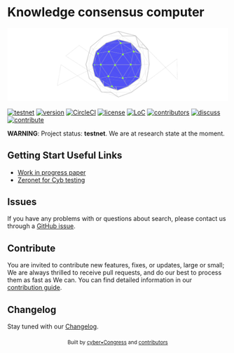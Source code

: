 
# Knowledge consensus computer
![banner](logo.png)

[![testnet](https://img.shields.io/badge/testnet-euler--dev1-green.svg?style=flat-square)](https://github.com/cybercongress/cyberd/blob/master/docs/run_validator.md)
[![version](https://img.shields.io/github/release/cybercongress/cyberd.svg?style=flat-square)](https://github.com/cosmos/cosmos-sdk/releases/latest)
[![CircleCI](https://img.shields.io/circleci/project/github/cybercongress/cyberd.svg?style=flat-square)](https://circleci.com/gh/cybercongress/cyberd/tree/master)
[![license](https://img.shields.io/github/license/cybercongress/cyb.svg?style=flat-square)](https://github.com/cybercongress/cyberd)
[![LoC](https://tokei.rs/b1/github/cybercongress/cyberd)](https://github.com/cybercongress/cyberd)
[![contributors](https://img.shields.io/github/contributors/cybercongress/cyberd.svg?style=flat-square)](https://github.com/cybercongress/cyberd/graphs/contributors)
[![discuss](https://img.shields.io/badge/Join%20Us%20On-Telegram-2599D2.svg?style=flat-square)](https://t.me/fuckgoogle)
[![contribute](https://img.shields.io/badge/contributions-welcome-orange.svg?style=flat-square)](https://github.com/cybercongress/cyberd/blob/master/CONTRIBUTING.md)


**WARNING**: Project status: **testnet**. We are at research state at the moment.

## Getting Start Useful Links

* [Work in progress paper](https://github.com/cybercongress/cyberd/blob/master/docs/cyberd.md)
* [Zeronet for Cyb testing](https://github.com/cybercongress/cyberd/tree/master/cosmos/poc)


## Issues

If you have any problems with or questions about search, please contact us through a
 [GitHub issue](https://github.com/cybercongress/cyber-search/issues).

## Contribute

You are invited to contribute new features, fixes, or updates, large or small; We are always thrilled to receive pull
 requests, and do our best to process them as fast as We can. You can find detailed information in our
 [contribution guide](./docs/contributing/contributing.md).


## Changelog

Stay tuned with our [Changelog](./CHANGELOG.md).

<div align="center">
  <sub>Built by
  <a href="https://twitter.com/cyber_devs">cyber•Congress</a> and
  <a href="https://github.com/cybercongress/cyber-search/graphs/contributors">contributors</a>
</div>

